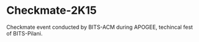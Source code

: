 # Checkmate-2K15
Checkmate event conducted by BITS-ACM during APOGEE, techincal fest of BITS-Pilani.
